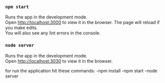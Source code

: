 ### `npm start`
Runs the app in the development mode.<br />
Open [http://localhost:3000](http://localhost:3000) to view it in the browser.
The page will reload if you make edits.<br />
You will also see any lint errors in the console.


### `node server`
Runs the app in the development mode.<br />
Open [http://localhost:3030](http://localhost:3030) to view it in the browser.

for run the application hit these commands:
-npm install
-npm start
-node server
